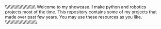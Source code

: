 \\\\\\\\\\\\\\\\\\\\\\\\\\\\\\\\\\\\\\\\\\\\\\
Welcome to my showcase.
I make python and robotics projects most of the time.
This repository contains some of my projects that made over past few years.
You may use these resources as you like.
\\\\\\\\\\\\\\\\\\\\\\\\\\\\\\\\\\\\\\\\\\\\\\\

